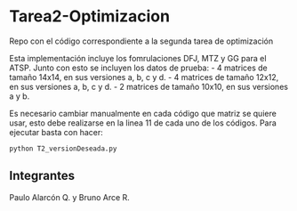 # Tarea2-Optimizacion
Repo con el código correspondiente a la segunda tarea de optimización

Esta implementación incluye los fomrulaciones DFJ, MTZ y GG para el ATSP.
Junto con esto se incluyen los datos de prueba: 
    - 4 matrices de tamaño 14x14, en sus versiones a, b, c y d.
    - 4 matrices de tamaño 12x12, en sus versiones a, b, c y d.
    - 2 matrices de tamaño 10x10, en sus versiones a y b.

Es necesario cambiar manualmente en cada código que matriz se quiere usar, esto debe realizarse en la linea 11 de cada uno de los códigos.
Para ejecutar basta con hacer:
```
python T2_versionDeseada.py
```

## Integrantes
Paulo Alarcón Q. y Bruno Arce R.
